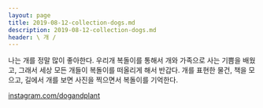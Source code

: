 ```yaml
---
layout: page
title: 2019-08-12-collection-dogs.md
description: 2019-08-12-collection-dogs.md
header: \ 개 /
---
```


나는 개를 정말 많이 좋아한다. 우리개 복돌이를 통해서 개와 가족으로 사는 기쁨을 배웠고, 그래서 세상 모든 개들이 복돌이를 떠올리게 해서 반갑다. 개를 표현한 물건, 책을 모으고, 길에서 개를 보면 사진을 찍으면서 복돌이를 기억한다.

[instagram.com/dogandplant](instagram.com/dogandplant)

